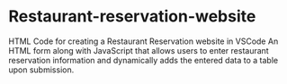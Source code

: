 # Restaurant-reservation-website
HTML Code for creating a Restaurant Reservation website in VSCode
An HTML form along with JavaScript that allows users to enter restaurant reservation information and dynamically adds the entered data to a table upon submission.
